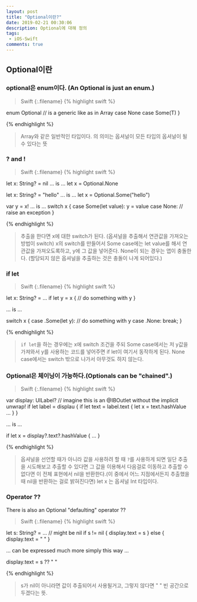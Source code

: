 ```yaml
---
layout: post
title: "Optional이란?"
date: 2019-02-21 00:30:06
description: Optional에 대해 정의
tags: 
 - iOS-Swift
comments: true
---
```


## Optional이란

### optional은 enum이다. (An Optional is just an enum.)

>Swift
{:.filename}
{% highlight swift %}

enum Optional<T> // <T> is a generic like as in Array<T>
    case None
    case Some(T)
}

{% endhighlight %}

> Array와 같은 일반적인 타입이다. <T>의 의미는 옵셔널이 모든 타입의 옵셔널이 될 수 있다는 뜻

### ? and !

>Swift
{:.filename}
{% highlight swift %}

let x: String? = nil
... is ...
let x = Optional<String>.None

let x: String? = "hello"
... is ...
let x = Optional<String>.Some("hello")

var y = x!
... is ...
switch x {
    case Some(let value): y = value
    case None: // raise an exception
}

{% endhighlight %}

> 추출을 한다면 x에 대한 switch가 된다. (옵셔널을 추출해서 연관값을 가져오는 방법이 switch)
> x의 switch를 만들어서 Some case에는 let value를 해서 연관값을 가져오도록하고, y에 그 값을 넣어준다.
> None이 되는 경우는 앱이 충돌한다. (할당되지 않은 옵셔널을 추출하는 것은 충돌이 나게 되어있다.)

### if let 

>Swift
{:.filename}
{% highlight swift %}

let x: String? = ...
if let y = x {
    // do something with y
}

... is ...

switch x {
    case .Some(let y):
        // do something with y
    case .None:
        break;
}

{% endhighlight %}

> `if let`을 하는 경우에는 x에 switch 조건을 주되 
> Some case에서는 저 y값을 가져와서 y를 사용하는 코드를 넣어주면 if let이 여기서 동작하게 된다.
> None case에서는 switch 밖으로 나가서 아무것도 하지 않는다.


### Optional은 체이닝이 가능하다.(Optionals can be "chained".)

>Swift
{:.filename}
{% highlight swift %}

var display: UILabel? // imagine this is an @IBOutlet without the implicit unwrap!
if let label = displau {
    if let text = label.text {
        let x = text.hashValue
        ...
    }
}

... is ... 

if let x = display?.text?.hashValue {
    ...
}


{% endhighlight %}

> 옵셔널을 선언할 때가 아니라 값을 사용하려 할 때 `?`를 사용하게 되면 일단 추출을 시도해보고 추출할 수 있다면 그 값을 이용해서 다음걸로 이동하고 추출할 수 없다면 이 전체 표현에서 nil을 반환한다.(이 중에서 어느 지점에서든지 추출했을 때 nil을 반환하는 걸로 밝혀진다면)
> let x 는 옵셔널 Int 타입이다.

### Operator ??
There is also an Optional "defaulting" operator ??

>Swift
{:.filename}
{% highlight swift %}

let s: String? = ... // might be nil
if s != nil {
    display.text = s
} else {
    display.text = " "
}

... can be expressed much more simply this way ...

display.text = s ?? " "

{% endhighlight %}

> s가 nil이 아니라면 값이 추출되어서 사용될거고, 그렇지 않다면 " " 빈 공간으로 두겠다는 뜻.





